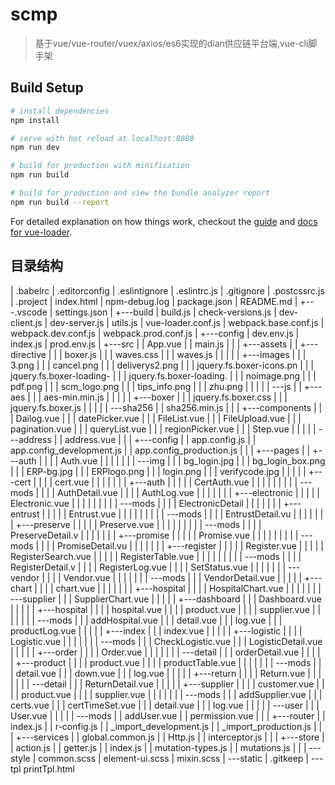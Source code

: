 # scmp

> 基于vue/vue-router/vuex/axios/es6实现的dian供应链平台端,vue-cli脚手架




## Build Setup

``` bash
# install dependencies
npm install

# serve with hot reload at localhost:8080
npm run dev

# build for production with minification
npm run build

# build for production and view the bundle analyzer report
npm run build --report
```

For detailed explanation on how things work, checkout the [guide](http://vuejs-templates.github.io/webpack/) and [docs for vue-loader](http://vuejs.github.io/vue-loader).


## 目录结构
|   .babelrc
|   .editorconfig
|   .eslintignore
|   .eslintrc.js
|   .gitignore
|   .postcssrc.js
|   .project
|   index.html
|   npm-debug.log
|   package.json
|   README.md
|
+---.vscode
|       settings.json
|
+---build
|       build.js
|       check-versions.js
|       dev-client.js
|       dev-server.js
|       utils.js
|       vue-loader.conf.js
|       webpack.base.conf.js
|       webpack.dev.conf.js
|       webpack.prod.conf.js
|
+---config
|       dev.env.js
|       index.js
|       prod.env.js
|
+---src
|   |   App.vue
|   |   main.js
|   |
|   +---assets
|   |   +---directive
|   |   |       boxer.js
|   |   |       waves.css
|   |   |       waves.js
|   |   |
|   |   +---images
|   |   |       3.png
|   |   |       cancel.png
|   |   |       deliverys2.png
|   |   |       jquery.fs.boxer-icons.pn
|   |   |       jquery.fs.boxer-loading-
|   |   |       jquery.fs.boxer-loading.
|   |   |       noimage.png
|   |   |       pdf.png
|   |   |       scm_logo.png
|   |   |       tips_info.png
|   |   |       zhu.png
|   |   |
|   |   \---js
|   |       +---aes
|   |       |       aes-min.min.js
|   |       |
|   |       +---boxer
|   |       |       jquery.fs.boxer.css
|   |       |       jquery.fs.boxer.js
|   |       |
|   |       \---sha256
|   |               sha256.min.js
|   |
|   +---components
|   |   |   Dailog.vue
|   |   |   datePicker.vue
|   |   |   FileList.vue
|   |   |   FileUpload.vue
|   |   |   pagination.vue
|   |   |   queryList.vue
|   |   |   regionPicker.vue
|   |   |   Step.vue
|   |   |
|   |   \---address
|   |           address.vue
|   |
|   +---config
|   |       app.config.js
|   |       app.config_development.js
|   |       app.config_production.js
|   |
|   +---pages
|   |   +---auth
|   |   |   |   Auth.vue
|   |   |   |
|   |   |   \---img
|   |   |           bg_login.jpg
|   |   |           bg_login_box.png
|   |   |           ERP-bg.jpg
|   |   |           ERPlogo.png
|   |   |           login.png
|   |   |           verifycode.jpg
|   |   |
|   |   +---cert
|   |   |   |   cert.vue
|   |   |   |
|   |   |   +---auth
|   |   |   |   |   CertAuth.vue
|   |   |   |   |
|   |   |   |   \---mods
|   |   |   |           AuthDetail.vue
|   |   |   |           AuthLog.vue
|   |   |   |
|   |   |   +---electronic
|   |   |   |   |   Electronic.vue
|   |   |   |   |
|   |   |   |   \---mods
|   |   |   |           ElectronicDetail
|   |   |   |
|   |   |   +---entrust
|   |   |   |   |   Entrust.vue
|   |   |   |   |
|   |   |   |   \---mods
|   |   |   |           EntrustDetail.vu
|   |   |   |
|   |   |   +---preserve
|   |   |   |   |   Preserve.vue
|   |   |   |   |
|   |   |   |   \---mods
|   |   |   |           PreserveDetail.v
|   |   |   |
|   |   |   +---promise
|   |   |   |   |   Promise.vue
|   |   |   |   |
|   |   |   |   \---mods
|   |   |   |           PromiseDetail.vu
|   |   |   |
|   |   |   +---register
|   |   |   |   |   Register.vue
|   |   |   |   |   RegisterSearch.vue
|   |   |   |   |   RegisterTable.vue
|   |   |   |   |
|   |   |   |   \---mods
|   |   |   |           RegisterDetail.v
|   |   |   |           RegisterLog.vue
|   |   |   |           SetStatus.vue
|   |   |   |
|   |   |   \---vendor
|   |   |       |   Vendor.vue
|   |   |       |
|   |   |       \---mods
|   |   |               VendorDetail.vue
|   |   |
|   |   +---chart
|   |   |   |   chart.vue
|   |   |   |
|   |   |   +---hospital
|   |   |   |       HospitalChart.vue
|   |   |   |
|   |   |   \---supplier
|   |   |           SupplierChart.vue
|   |   |
|   |   +---dashboard
|   |   |       Dashboard.vue
|   |   |
|   |   +---hospital
|   |   |   |   hospital.vue
|   |   |   |   product.vue
|   |   |   |   supplier.vue
|   |   |   |
|   |   |   \---mods
|   |   |           addHospital.vue
|   |   |           detail.vue
|   |   |           log.vue
|   |   |           productLog.vue
|   |   |
|   |   +---index
|   |   |       index.vue
|   |   |
|   |   +---logistic
|   |   |   |   Logistic.vue
|   |   |   |
|   |   |   \---mods
|   |   |           CheckLogistic.vue
|   |   |           LogisticDetail.vue
|   |   |
|   |   +---order
|   |   |   |   Order.vue
|   |   |   |
|   |   |   \---detail
|   |   |           orderDetail.vue
|   |   |
|   |   +---product
|   |   |   |   product.vue
|   |   |   |   productTable.vue
|   |   |   |
|   |   |   \---mods
|   |   |           detail.vue
|   |   |           down.vue
|   |   |           log.vue
|   |   |
|   |   +---return
|   |   |   |   Return.vue
|   |   |   |
|   |   |   \---detail
|   |   |           ReturnDetail.vue
|   |   |
|   |   +---supplier
|   |   |   |   customer.vue
|   |   |   |   product.vue
|   |   |   |   supplier.vue
|   |   |   |
|   |   |   \---mods
|   |   |           addSupplier.vue
|   |   |           certs.vue
|   |   |           certTimeSet.vue
|   |   |           detail.vue
|   |   |           log.vue
|   |   |
|   |   \---user
|   |       |   User.vue
|   |       |
|   |       \---mods
|   |               addUser.vue
|   |               permission.vue
|   |
|   +---router
|   |       index.js
|   |       r-config.js
|   |       _import_development.js
|   |       _import_production.js
|   |
|   +---services
|   |       global.common.js
|   |       Http.js
|   |       interceptor.js
|   |
|   +---store
|   |       action.js
|   |       getter.js
|   |       index.js
|   |       mutation-types.js
|   |       mutations.js
|   |
|   \---style
|           common.scss
|           element-ui.scss
|           mixin.scss
|
\---static
    |   .gitkeep
    |
    \---tpl
            printTpl.html
